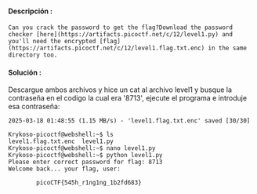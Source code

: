 #### Descripción :
	Can you crack the password to get the flag?Download the password checker [here](https://artifacts.picoctf.net/c/12/level1.py) and you'll need the encrypted [flag](https://artifacts.picoctf.net/c/12/level1.flag.txt.enc) in the same directory too.
#### Solución :
Descargue ambos archivos y hice un cat al archivo level1 y busque la contraseña en el codigo la cual era '8713', ejecute el programa e introduje esa contraseña:

	2025-03-18 01:48:55 (1.15 MB/s) - 'level1.flag.txt.enc' saved [30/30]

	Krykoso-picoctf@webshell:~$ ls
	level1.flag.txt.enc  level1.py
	Krykoso-picoctf@webshell:~$ nano level1.py
	Krykoso-picoctf@webshell:~$ python level1.py 
	Please enter correct password for flag: 8713
	Welcome back... your flag, user:
	
			picoCTF{545h_r1ng1ng_1b2fd683}


